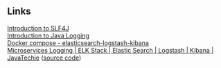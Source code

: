 ## Links

[Introduction to SLF4J](https://www.baeldung.com/slf4j-with-log4j2-logback)  
[Introduction to Java Logging](https://www.baeldung.com/java-logging-intro)  
[Docker compose - elasticsearch-logstash-kibana](https://github.com/docker/awesome-compose/tree/master/elasticsearch-logstash-kibana)  
[Microservices Logging | ELK Stack | Elastic Search | Logstash | Kibana | JavaTechie](https://www.youtube.com/watch?v=5s9pR9UUtAU) ([source code](https://github.com/Java-Techie-jt/elk-stack-logging-example))  
